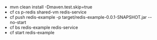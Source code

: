 * mvn clean install -Dmaven.test.skip=true
* cf cs p-redis shared-vm redis-service
* cf push redis-example -p target/redis-example-0.0.1-SNAPSHOT.jar --no-start
* cf bs redis-example redis-service
* cf start redis-example